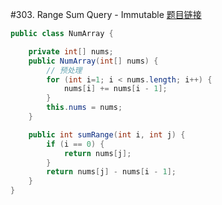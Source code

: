 #303. Range Sum Query - Immutable
[题目链接](https://leetcode.com/problems/range-sum-query-immutable/)
```java
public class NumArray {

    private int[] nums;
    public NumArray(int[] nums) {
        // 预处理
        for (int i=1; i < nums.length; i++) {
            nums[i] += nums[i - 1];
        }
        this.nums = nums;
    }

    public int sumRange(int i, int j) {
        if (i == 0) {
            return nums[j];
        }
        return nums[j] - nums[i - 1];
    }
}
```